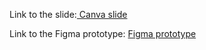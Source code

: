 Link to the slide:[
Canva slide](https://www.canva.com/design/DAGkByw_xks/xBFjE6iFITlcdUvoUFmFdg/view?utm_content=DAGkByw_xks&utm_campaign=designshare&utm_medium=link2&utm_source=uniquelinks&utlId=hd8a0874426)

Link to the Figma prototype:
[Figma prototype](https://www.figma.com/proto/JkyferZOh8PCamwGgVYiXw/HO---FRIENDS---UM-HACKATHON?page-id=0%3A1&node-id=1-4&p=f&viewport=1613%2C433%2C0.14&t=epAUZnrac4jV1U9P-1&scaling=scale-down&content-scaling=fixed&starting-point-node-id=1%3A4&show-proto-sidebar=1)
